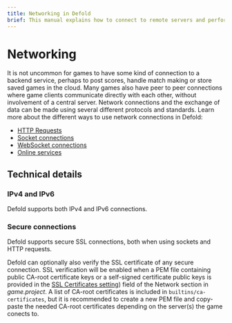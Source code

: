 ```yaml
---
title: Networking in Defold
brief: This manual explains how to connect to remote servers and perform other kinds of network connections.
---
```


# Networking

It is not uncommon for games to have some kind of connection to a backend service, perhaps to post scores, handle match making or store saved games in the cloud. Many games also have peer to peer connections where game clients communicate directly with each other, without involvement of a central server. Network connections and the exchange of data can be made using several different protocols and standards. Learn more about the different ways to use network connections in Defold:

* [HTTP Requests](/manuals/http-requests)
* [Socket connections](/manuals/socket-connections)
* [WebSocket connections](/manuals/websocket-connections)
* [Online services](/manuals/online-services)


## Technical details

### IPv4 and IPv6

Defold supports both IPv4 and IPv6 connections.

### Secure connections

Defold supports secure SSL connections, both when using sockets and HTTP requests.

Defold can optionally also verify the SSL certificate of any secure connection. SSL verification will be enabled when a PEM file containing public CA-root certificate keys or a self-signed certificate public keys is provided in the [SSL Certificates setting](/manuals/project-settings/#network)) field of the Network section in *game.project*. A list of CA-root certificates is included in `builtins/ca-certificates`, but it is recommended to create a new PEM file and copy-paste the needed CA-root certificates depending on the server(s) the game conects to.

